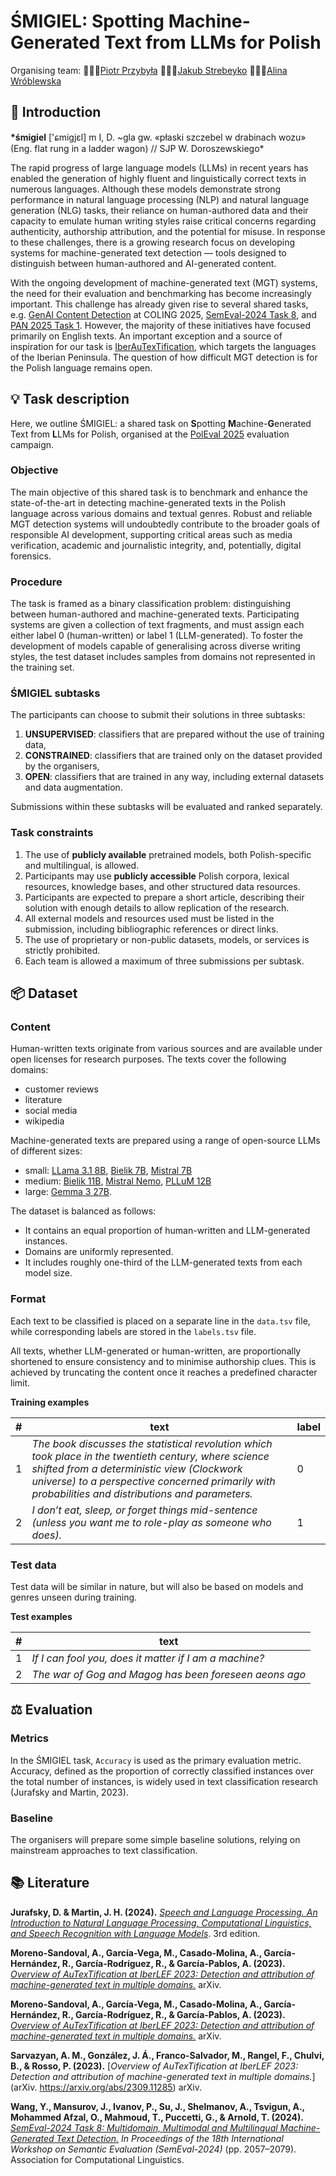 # ŚMIGIEL: Spotting Machine-Generated Text from LLMs for Polish

Organising team: 🦸🏻‍♂️[Piotr Przybyła](https://piotr.phd/) 👨🏼‍💻[Jakub Strebeyko](https://github.com/JStrebeyko)
👩🏻‍🏫[Alina Wróblewska](https://zil.ipipan.waw.pl/AlinaWroblewska)

## 👋 Introduction

**\*śmigiel** ['ɕmiɡjɛl] m I, D. ~gla gw. «płaski szczebel w drabinach wozu» (Eng. flat rung in a ladder wagon)
// SJP W. Doroszewskiego\*

The rapid progress of large language models (LLMs) in recent years has enabled the generation of highly fluent and linguistically correct texts in numerous languages. Although these models demonstrate strong performance in natural language processing (NLP) and natural language generation (NLG) tasks, their reliance on human-authored data and their capacity to emulate human writing styles raise critical concerns regarding authenticity, authorship attribution, and the potential for misuse. In response to these challenges, there is a growing research focus on developing systems for machine-generated text detection — tools designed to distinguish between human-authored and AI-generated content.

With the ongoing development of machine-generated text (MGT) systems, the need for their evaluation and benchmarking has become increasingly important. This challenge has already given rise to several shared tasks, e.g. [GenAI Content Detection](https://genai-content-detection.gitlab.io) at COLING 2025, [SemEval-2024 Task 8](https://github.com/mbzuai-nlp/SemEval2024-task8), and [PAN 2025 Task 1](https://pan.webis.de/clef25/pan25-web/style-change-detection.html). However, the majority of these initiatives have focused primarily on English texts. An important exception and a source of inspiration for our task is [IberAuTexTification](https://sites.google.com/view/iberautextification/home), which targets the languages of the Iberian Peninsula. The question of how difficult MGT detection is for the Polish language remains open.

## 💡 Task description

Here, we outline ŚMIGIEL: a shared task on **S**potting **M**achine-**G**enerated Text from **L**LMs for Polish, organised at the [PolEval 2025](https://poleval.pl) evaluation campaign.

### Objective

The main objective of this shared task is to benchmark and enhance the state-of-the-art in detecting machine-generated texts in the Polish language across various domains and textual genres. Robust and reliable MGT detection systems will undoubtedly contribute to the broader goals of responsible AI development, supporting critical areas such as media verification, academic and journalistic integrity, and, potentially, digital forensics.

### Procedure

The task is framed as a binary classification problem: distinguishing between human-authored and machine-generated texts. Participating systems are given a collection of text fragments, and must assign each either label 0 (human-written) or label 1 (LLM-generated). To foster the development of models capable of generalising across diverse writing styles, the test dataset includes samples from domains not represented in the training set.

### ŚMIGIEL subtasks

The participants can choose to submit their solutions in three subtasks:

1. **UNSUPERVISED**: classifiers that are prepared without the use of training data,
2. **CONSTRAINED**: classifiers that are trained only on the dataset provided by the organisers,
3. **OPEN**: classifiers that are trained in any way, including external datasets and data augmentation.

Submissions within these subtasks will be evaluated and ranked separately.

### Task constraints

1. The use of **publicly available** pretrained models, both Polish-specific and multilingual, is allowed.
1. Participants may use **publicly accessible** Polish corpora, lexical resources, knowledge bases, and other structured data resources.
1. Participants are expected to prepare a short article, describing their solution with enough details to allow replication of the research.
1. All external models and resources used must be listed in the submission, including bibliographic references or direct links.
1. The use of proprietary or non-public datasets, models, or services is strictly prohibited.
1. Each team is allowed a maximum of three submissions per subtask.

## 📦 Dataset

### Content

Human-written texts originate from various sources and are available under open licenses for research purposes. The texts cover the following domains:

- customer reviews
- literature
- social media
- wikipedia

Machine-generated texts are prepared using a range of open-source LLMs of different sizes:

- small: [LLama 3.1 8B](https://huggingface.co/meta-llama/Llama-3.1-8B-Instruct), [Bielik 7B](https://huggingface.co/speakleash/Bielik-7B-Instruct-v0.1), [Mistral 7B](https://huggingface.co/mistralai/Mistral-7B-Instruct-v0.2)
- medium: [Bielik 11B](https://huggingface.co/speakleash/Bielik-11B-v2.3-Instruct), [Mistral Nemo](https://huggingface.co/mistralai/Mistral-Nemo-Instruct-2407), [PLLuM 12B](https://huggingface.co/CYFRAGOVPL/pllum-12b-nc-chat-250715)
- large: [Gemma 3 27B](https://huggingface.co/google/gemma-3-27b-it).

The dataset is balanced as follows:

- It contains an equal proportion of human-written and LLM-generated instances.
- Domains are uniformly represented.
- It includes roughly one-third of the LLM-generated texts from each model size.

### Format

Each text to be classified is placed on a separate line in the ``data.tsv`` file, while corresponding labels are stored in the ``labels.tsv`` file.

All texts, whether LLM-generated or human-written, are proportionally shortened to ensure consistency and to minimise authorship clues. This is achieved by truncating the content once it reaches a predefined character limit.

**Training examples**

| #   | text                                                                                                                                                                                                                                                      | label |
| --- | --------------------------------------------------------------------------------------------------------------------------------------------------------------------------------------------------------------------------------------------------------- | ----- |
| 1   | *The book discusses the statistical revolution which took place in the twentieth century, where science shifted from a deterministic view (Clockwork universe) to a perspective concerned primarily with probabilities and distributions and parameters.* | 0  |
| 2   | *I don’t eat, sleep, or forget things mid-sentence (unless you want me to role-play as someone who does).*                                                                                                                                                | 1   |

### Test data

Test data will be similar in nature, but will also be based on models and genres unseen during training.

**Test examples**

| #   | text                                                   |
| --- | ------------------------------------------------------ |
| 1   | *If I can fool you, does it matter if I am a machine?* |
| 2   | *The war of Gog and Magog has been foreseen aeons ago* |

## ⚖️ Evaluation

### Metrics

In the ŚMIGIEL task, ``Accuracy`` is used as the primary evaluation metric. Accuracy, defined as the proportion of correctly classified instances over the total number of instances, is widely used in text classification research (Jurafsky and Martin, 2023). 

### Baseline

The organisers will prepare some simple baseline solutions, relying on mainstream approaches to text classification.


## 📚 Literature

**Jurafsky, D. & Martin, J. H. (2024).** [_Speech and Language Processing. An Introduction to Natural Language Processing, Computational Linguistics, and Speech Recognition with Language Models_](https://web.stanford.edu/~jurafsky/slp3/ed3book.pdf). 3rd edition.

**Moreno-Sandoval, A., García-Vega, M., Casado-Molina, A., García-Hernández, R., García-Rodríguez, R., & García-Pablos, A. (2023).** [_Overview of AuTexTification at IberLEF 2023: Detection and attribution of machine-generated text in multiple domains._](https://arxiv.org/abs/2309.11285) arXiv.

**Moreno-Sandoval, A., García-Vega, M., Casado-Molina, A., García-Hernández, R., García-Rodríguez, R., & García-Pablos, A. (2023).** [_Overview of AuTexTification at IberLEF 2023: Detection and attribution of machine-generated text in multiple domains._](https://arxiv.org/abs/2309.11285) arXiv.

**Sarvazyan, A. M., González, J. Á., Franco-Salvador, M., Rangel, F., Chulvi, B., & Rosso, P. (2023).** [_Overview of AuTexTification at IberLEF 2023: Detection and attribution of machine-generated text in multiple domains._](arXiv. https://arxiv.org/abs/2309.11285) arXiv.

**Wang, Y., Mansurov, J., Ivanov, P., Su, J., Shelmanov, A., Tsvigun, A., Mohammed Afzal, O., Mahmoud, T., Puccetti, G., & Arnold, T. (2024).** _[SemEval-2024 Task 8: Multidomain, Multimodal and Multilingual Machine-Generated Text Detection.](https://doi.org/10.18653/v1/2024.semeval-1.279) In Proceedings of the 18th International Workshop on Semantic Evaluation (SemEval-2024)_ (pp. 2057–2079). Association for Computational Linguistics.


